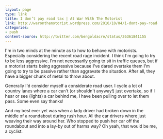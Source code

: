 ```yaml
---
layout: page
type: link
title: I don’t pay road tax | At War With The Motorist
link: http://waronthemotorist.wordpress.com/2010/10/04/i-dont-pay-road-tax/
categories: 
- push
content-source: http://twitter.com/bengoldacre/status/26361841155
---
```

I'm in two minds at the minute as to how to behave with motorists. Especially considering the recent road rage incident. I think I'm going to try to be less aggressive. I'm not necessarily going to sit in traffic queues, but if a motorist starts being aggressive because I've dared overtake them I'm going to try to be passive rather than aggravate the situation. After all, they have a bigger chunk of metal to throw about. 

Generally I'd consider myself a considerate road user. I cycle a lot of country lanes where a car can't (or shouldn't anyway!) just overtake, so if I hear or see (lights) a car behind me, I have been pulling over to let them pass. Some even say thanks! 

And my best ever yet was when a lady driver had broken down in the middle of a roundabout during rush hour. All the car drivers where just weaving their way around her. Who stopped to push her car off the roundabout and into a lay-by out of harms way? Oh yeah, that would be me, a cyclist. 
